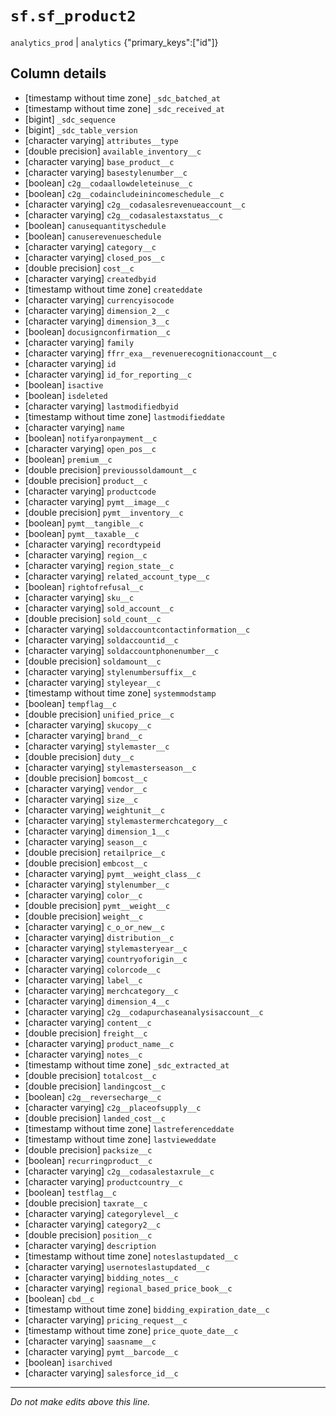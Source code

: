 # `sf.sf_product2`
`analytics_prod` | `analytics`
{"primary_keys":["id"]}

## Column details
* [timestamp without time zone] `_sdc_batched_at`
* [timestamp without time zone] `_sdc_received_at`
* [bigint]    `_sdc_sequence`
* [bigint]    `_sdc_table_version`
* [character varying] `attributes__type`
* [double precision] `available_inventory__c`
* [character varying] `base_product__c`
* [character varying] `basestylenumber__c`
* [boolean]   `c2g__codaallowdeleteinuse__c`
* [boolean]   `c2g__codaincludeinincomeschedule__c`
* [character varying] `c2g__codasalesrevenueaccount__c`
* [character varying] `c2g__codasalestaxstatus__c`
* [boolean]   `canusequantityschedule`
* [boolean]   `canuserevenueschedule`
* [character varying] `category__c`
* [character varying] `closed_pos__c`
* [double precision] `cost__c`
* [character varying] `createdbyid`
* [timestamp without time zone] `createddate`
* [character varying] `currencyisocode`
* [character varying] `dimension_2__c`
* [character varying] `dimension_3__c`
* [boolean]   `docusignconfirmation__c`
* [character varying] `family`
* [character varying] `ffrr_exa__revenuerecognitionaccount__c`
* [character varying] `id`
* [character varying] `id_for_reporting__c`
* [boolean]   `isactive`
* [boolean]   `isdeleted`
* [character varying] `lastmodifiedbyid`
* [timestamp without time zone] `lastmodifieddate`
* [character varying] `name`
* [boolean]   `notifyaronpayment__c`
* [character varying] `open_pos__c`
* [boolean]   `premium__c`
* [double precision] `previoussoldamount__c`
* [double precision] `product__c`
* [character varying] `productcode`
* [character varying] `pymt__image__c`
* [double precision] `pymt__inventory__c`
* [boolean]   `pymt__tangible__c`
* [boolean]   `pymt__taxable__c`
* [character varying] `recordtypeid`
* [character varying] `region__c`
* [character varying] `region_state__c`
* [character varying] `related_account_type__c`
* [boolean]   `rightofrefusal__c`
* [character varying] `sku__c`
* [character varying] `sold_account__c`
* [double precision] `sold_count__c`
* [character varying] `soldaccountcontactinformation__c`
* [character varying] `soldaccountid__c`
* [character varying] `soldaccountphonenumber__c`
* [double precision] `soldamount__c`
* [character varying] `stylenumbersuffix__c`
* [character varying] `styleyear__c`
* [timestamp without time zone] `systemmodstamp`
* [boolean]   `tempflag__c`
* [double precision] `unified_price__c`
* [character varying] `skucopy__c`
* [character varying] `brand__c`
* [character varying] `stylemaster__c`
* [double precision] `duty__c`
* [character varying] `stylemasterseason__c`
* [double precision] `bomcost__c`
* [character varying] `vendor__c`
* [character varying] `size__c`
* [character varying] `weightunit__c`
* [character varying] `stylemastermerchcategory__c`
* [character varying] `dimension_1__c`
* [character varying] `season__c`
* [double precision] `retailprice__c`
* [double precision] `embcost__c`
* [character varying] `pymt__weight_class__c`
* [character varying] `stylenumber__c`
* [character varying] `color__c`
* [double precision] `pymt__weight__c`
* [double precision] `weight__c`
* [character varying] `c_o_or_new__c`
* [character varying] `distribution__c`
* [character varying] `stylemasteryear__c`
* [character varying] `countryoforigin__c`
* [character varying] `colorcode__c`
* [character varying] `label__c`
* [character varying] `merchcategory__c`
* [character varying] `dimension_4__c`
* [character varying] `c2g__codapurchaseanalysisaccount__c`
* [character varying] `content__c`
* [double precision] `freight__c`
* [character varying] `product_name__c`
* [character varying] `notes__c`
* [timestamp without time zone] `_sdc_extracted_at`
* [double precision] `totalcost__c`
* [double precision] `landingcost__c`
* [boolean]   `c2g__reversecharge__c`
* [character varying] `c2g__placeofsupply__c`
* [double precision] `landed_cost__c`
* [timestamp without time zone] `lastreferenceddate`
* [timestamp without time zone] `lastvieweddate`
* [double precision] `packsize__c`
* [boolean]   `recurringproduct__c`
* [character varying] `c2g__codasalestaxrule__c`
* [character varying] `productcountry__c`
* [boolean]   `testflag__c`
* [double precision] `taxrate__c`
* [character varying] `categorylevel__c`
* [character varying] `category2__c`
* [double precision] `position__c`
* [character varying] `description`
* [timestamp without time zone] `noteslastupdated__c`
* [character varying] `usernoteslastupdated__c`
* [character varying] `bidding_notes__c`
* [character varying] `regional_based_price_book__c`
* [boolean]   `cbd__c`
* [timestamp without time zone] `bidding_expiration_date__c`
* [character varying] `pricing_request__c`
* [timestamp without time zone] `price_quote_date__c`
* [character varying] `saasname__c`
* [character varying] `pymt__barcode__c`
* [boolean]   `isarchived`
* [character varying] `salesforce_id__c`

-------------------------------------------------------------------------------
*Do not make edits above this line.*
